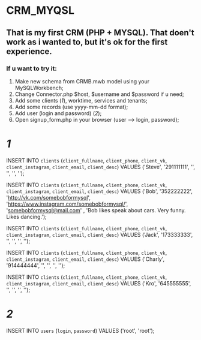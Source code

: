 # CRM_MYQSL
## That is my first CRM (PHP + MYSQL). That doen't work as i wanted to, but it's ok for the first experience.
### If u want to try it:
 1. Make new schema from CRMB.mwb model using your MySQLWorkbench;
 2. Change Connector.php $host, $username and $password if u need;
 3. Add some clients (*1*), worktime, services and tenants;
 4. Add some records (use yyyy-mm-dd format);
 5. Add user (login and password) (*2*);
 6. Open signup_form.php in your browser (user --> login, password);
# *1* 

INSERT INTO `clients`
(`client_fullname`,
`client_phone`,
`client_vk`,
`client_instagram`,
`client_email`,
`client_desc`)
VALUES
('Steve',
'291111111',
'', '', '', '');

INSERT INTO `clients`
(`client_fullname`,
`client_phone`,
`client_vk`,
`client_instagram`,
`client_email`,
`client_desc`)
VALUES
('Bob',
'352222222',
'http://vk.com/somebobformysql',
'https://www.instagram.com/somebobformysql/',
'somebobformysql@mail.com' ,
'Bob likes speak about cars. Very funny. Likes dancing.');

INSERT INTO `clients`
(`client_fullname`,
`client_phone`,
`client_vk`,
`client_instagram`,
`client_email`,
`client_desc`)
VALUES
('Jack',
'173333333',
'', '', '', '');

INSERT INTO `clients`
(`client_fullname`,
`client_phone`,
`client_vk`,
`client_instagram`,
`client_email`,
`client_desc`)
VALUES
('Charly',
'914444444',
'', '', '', '');

INSERT INTO `clients`
(`client_fullname`,
`client_phone`,
`client_vk`,
`client_instagram`,
`client_email`,
`client_desc`)
VALUES
('Kro',
'645555555',
'', '', '', '');

# *2*

INSERT INTO `users`
(`login`,
`password`)
VALUES
('root',
 'root');
